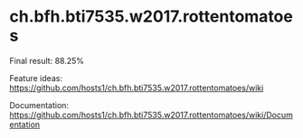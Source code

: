 # ch.bfh.bti7535.w2017.rottentomatoes

Final result: 88.25%

Feature ideas:
https://github.com/hosts1/ch.bfh.bti7535.w2017.rottentomatoes/wiki

Documentation: 
https://github.com/hosts1/ch.bfh.bti7535.w2017.rottentomatoes/wiki/Documentation
